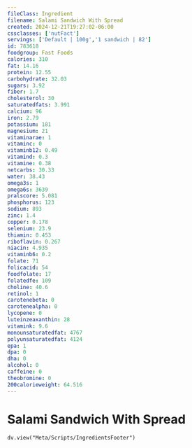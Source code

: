 ```yaml
---
fileClass: Ingredient
filename: Salami Sandwich With Spread
created: 2024-12-21T19:27:02-06:00
cssclasses: ['nutFact']
servings: ['Default | 100g','1 sandwich | 82']
id: 783618
foodgroup: Fast Foods
calories: 310
fat: 14.16
protein: 12.55
carbohydrate: 32.03
sugars: 3.92
fiber: 1.7
cholesterol: 30
saturatedfats: 3.991
calcium: 96
iron: 2.79
potassium: 181
magnesium: 21
vitaminarae: 1
vitaminc: 0
vitaminb12: 0.49
vitamind: 0.3
vitamine: 0.38
netcarbs: 30.33
water: 38.43
omega3s: 1
omega6s: 3639
pralscore: 5.081
phosphorus: 123
sodium: 893
zinc: 1.4
copper: 0.178
selenium: 23.9
thiamin: 0.453
riboflavin: 0.267
niacin: 4.935
vitaminb6: 0.2
folate: 71
folicacid: 54
foodfolate: 17
folatedfe: 109
choline: 40.6
retinol: 1
carotenebeta: 0
carotenealpha: 0
lycopene: 0
luteinzeaxanthin: 28
vitamink: 9.6
monounsaturatedfat: 4767
polyunsaturatedfat: 4124
epa: 1
dpa: 0
dha: 0
alcohol: 0
caffeine: 0
theobromine: 0
200calorieweight: 64.516
---
```


# Salami Sandwich With Spread

```dataviewjs
dv.view("Meta/Scripts/IngredientsFooter")
```